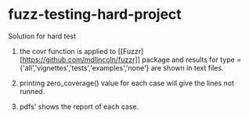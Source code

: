 # fuzz-testing-hard-project
Solution for hard test 


1. the covr function is applied to [[Fuzzr][https://github.com/mdlincoln/fuzzr]] package and results for type = {'all','vignettes','tests','examples','none'} are shown in text files. 


2. printing zero_coverage() value for each case will give the lines not runned.


3. pdfs' shows the report of each case.
